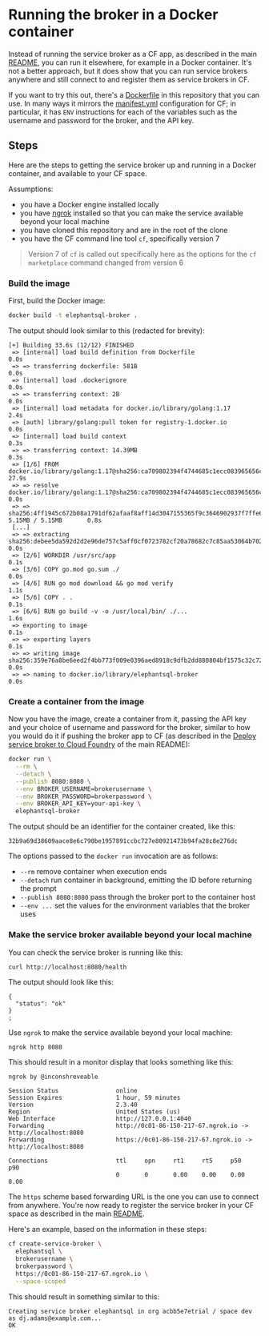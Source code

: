 # Running the broker in a Docker container

Instead of running the service broker as a CF app, as described in the main [README](README.md), you can run it elsewhere, for example in a Docker container. It's not a better approach, but it does show that you can run service brokers anywhere and still connect to and register them as service brokers in CF.

If you want to try this out, there's a [Dockerfile](Dockerfile) in this repository that you can use. In many ways it mirrors the [manifest.yml](manifest.yml) configuration for CF; in particular, it has `ENV` instructions for each of the variables such as the username and password for the broker, and the API key.

## Steps

Here are the steps to getting the service broker up and running in a Docker container, and available to your CF space.

Assumptions:

* you have a Docker engine installed locally
* you have [ngrok](https://ngrok.com/) installed so that you can make the service available beyond your local machine
* you have cloned this repository and are in the root of the clone
* you have the CF command line tool `cf`, specifically version 7

> Version 7 of `cf` is called out specifically here as the options for the `cf marketplace` command changed from version 6

### Build the image

First, build the Docker image:

```bash
docker build -t elephantsql-broker .
```

The output should look similar to this (redacted for brevity):

```
[+] Building 33.6s (12/12) FINISHED
 => [internal] load build definition from Dockerfile                                                 0.0s
 => => transferring dockerfile: 581B                                                                 0.0s
 => [internal] load .dockerignore                                                                    0.0s
 => => transferring context: 2B                                                                      0.0s
 => [internal] load metadata for docker.io/library/golang:1.17                                       2.4s
 => [auth] library/golang:pull token for registry-1.docker.io                                        0.0s
 => [internal] load build context                                                                    0.3s
 => => transferring context: 14.39MB                                                                 0.3s
 => [1/6] FROM docker.io/library/golang:1.17@sha256:ca709802394f4744685c1ecc083965656c3633799a005e  27.9s
 => => resolve docker.io/library/golang:1.17@sha256:ca709802394f4744685c1ecc083965656c3633799a005e9  0.0s
 => => sha256:4ff1945c672b08a1791df62afaaf8aff14d3047155365f9c3646902937f7ffe6 5.15MB / 5.15MB       0.8s
 [...]
 => => extracting sha256:debee5da592d2d2e96de757c5aff0cf0723782cf20a78682c7c85aa53064b702            0.0s
 => [2/6] WORKDIR /usr/src/app                                                                       0.1s
 => [3/6] COPY go.mod go.sum ./                                                                      0.0s
 => [4/6] RUN go mod download && go mod verify                                                       1.1s
 => [5/6] COPY . .                                                                                   0.1s
 => [6/6] RUN go build -v -o /usr/local/bin/ ./...                                                   1.6s
 => exporting to image                                                                               0.1s
 => => exporting layers                                                                              0.1s
 => => writing image sha256:359e76a8be6eed2f4bb773f009e0396aed8918c9dfb2dd880804bf1575c32c72         0.0s
 => => naming to docker.io/library/elephantsql-broker                                                0.0s
```

### Create a container from the image

Now you have the image, create a container from it, passing the API key and your choice of username and password for the broker, similar to how you would do it if pushing the broker app to CF (as described in the [Deploy service broker to Cloud Foundry](#deploy-service-broker-to-cloud-foundry) of the main README):

```bash
docker run \
  --rm \
  --detach \
  --publish 8080:8080 \
  --env BROKER_USERNAME=brokerusername \
  --env BROKER_PASSWORD=brokerpassword \
  --env BROKER_API_KEY=your-api-key \
  elephantsql-broker
```

The output should be an identifier for the container created, like this:

```
32b9a69d38609aace8e6c790be1957891ccbc727e80921473b94fa28c8e276dc
```

The options passed to the `docker run` invocation are as follows:

* `--rm` remove container when execution ends
* `--detach` run container in background, emitting the ID before returning the prompt
* `--publish 8080:8080` pass through the broker port to the container host
* `--env ...` set the values for the environment variables that the broker uses

### Make the service broker available beyond your local machine

You can check the service broker is running like this:

```bash
curl http://localhost:8080/health
```

The output should look like this:
```
{
  "status": "ok"
}
;
```

Use `ngrok` to make the service available beyond your local machine:

```
ngrok http 8080
```

This should result in a monitor display that looks something like this:

```
ngrok by @inconshreveable

Session Status                online
Session Expires               1 hour, 59 minutes
Version                       2.3.40
Region                        United States (us)
Web Interface                 http://127.0.0.1:4040
Forwarding                    http://0c01-86-150-217-67.ngrok.io -> http://localhost:8080
Forwarding                    https://0c01-86-150-217-67.ngrok.io -> http://localhost:8080

Connections                   ttl     opn     rt1     rt5     p50     p90
                              0       0       0.00    0.00    0.00    0.00
```

The `https` scheme based forwarding URL is the one you can use to connect from anywhere. You're now ready to register the service broker in your CF space as described in the main [README](README.md).

Here's an example, based on the information in these steps:

```bash
cf create-service-broker \
  elephantsql \
  brokerusername \
  brokerpassword \
  https://0c01-86-150-217-67.ngrok.io \
  --space-scoped
```

This should result in something similar to this:

```
Creating service broker elephantsql in org acbb5e7etrial / space dev as dj.adams@example.com...
OK
```

